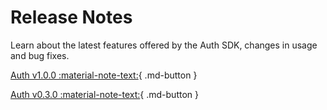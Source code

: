 # Release Notes

Learn about the latest features offered by the Auth SDK, changes in usage and bug fixes.

[Auth v1.0.0 :material-note-text:](./rn_main_auth_v1.0.0.md){ .md-button }

[Auth v0.3.0 :material-note-text:](./rn_beta_auth_v0.3.0.md){ .md-button }
